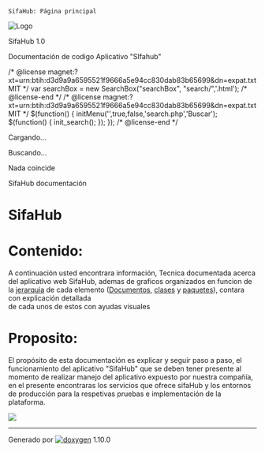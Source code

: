     SifaHub: Página principal   

![Logo](LogoFivepaq.png)

SifaHub 1.0

Documentación de codigo Aplicativo "SIfahub"

/\* @license magnet:?xt=urn:btih:d3d9a9a6595521f9666a5e94cc830dab83b65699&amp;dn=expat.txt MIT \*/ var searchBox = new SearchBox("searchBox", "search/",'.html'); /\* @license-end \*/ /\* @license magnet:?xt=urn:btih:d3d9a9a6595521f9666a5e94cc830dab83b65699&amp;dn=expat.txt MIT \*/ $(function() { initMenu('',true,false,'search.php','Buscar'); $(function() { init\_search(); }); }); /\* @license-end \*/

Cargando...

Buscando...

Nada coincide

SifaHub documentación

SifaHub
=======

Contenido:
==========

A continuación usted encontrara información, Tecnica documentada acerca del aplicativo web SifaHub, ademas de graficos organizados en funcion de la [jerarquia](/inherits.html) de cada elemento ([Documentos](/files.html), [clases](/classes.html) y [paquetes](/namespaces.html)), contara con explicación detallada  
de cada unos de estos con ayudas visuales

Proposito:
==========

El propósito de esta documentación es explicar y seguir paso a paso, el funcionamiento del aplicativo "SifaHub" que se deben tener presente al momento de realizar manejo del aplicativo expuesto por nuestra compañía, en el presente encontraras los servicios que ofrece sifaHub y los entornos de producción para la respetivas pruebas e implementación de la plataforma.

![](/ImgIndex.jpg)

* * *

Generado por [![doxygen](doxygen.svg)](https://www.doxygen.org/index.html) 1.10.0

